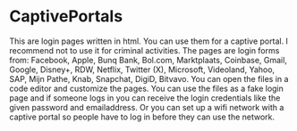 # CaptivePortals
This are login pages written in html. You can use them for a captive portal. I recommend not to use it for criminal activities. 
The pages are login forms from: Facebook, Apple, Bunq Bank, Bol.com, Marktplaats, Coinbase, Gmail, Google, Disney+, RDW, 
Netflix, Twitter (X), Microsoft, Videoland, Yahoo, SAP, Mijn Pathe, Knab, Snapchat, DigiD, Bitvavo. You can 
open the files in a code editor and customize the pages. You can use the files as a fake login page and if someone logs in you can receive the
login credentials like the given password and emailaddress. Or you can set up a wifi network with a captive portal so people have to log in before they can
use the network. 
